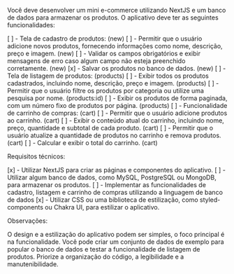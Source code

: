 Você deve desenvolver um mini e-commerce utilizando NextJS e um banco de dados para armazenar os produtos. O aplicativo deve ter as seguintes funcionalidades:

  [ ] - Tela de cadastro de produtos: (new)
  [ ] - Permitir que o usuário adicione novos produtos, fornecendo informações como nome, descrição, preço e imagem. (new)
  [ ] - Validar os campos obrigatórios e exibir mensagens de erro caso algum campo não esteja preenchido corretamente. (new)
  [x] - Salvar os produtos no banco de dados. (new)
  [ ] - Tela de listagem de produtos: (products)
  [ ] - Exibir todos os produtos cadastrados, incluindo nome, descrição, preço e imagem. (products)
  [ ] - Permitir que o usuário filtre os produtos por categoria ou utilize uma pesquisa por nome. (products:id)
  [ ] - Exibir os produtos de forma paginada, com um número fixo de produtos por página. (products)
  [ ] - Funcionalidade de carrinho de compras: (cart)
  [ ] - Permitir que o usuário adicione produtos ao carrinho. (cart)
  [ ] - Exibir o conteúdo atual do carrinho, incluindo nome, preço, quantidade e subtotal de cada produto. (cart)
  [ ] - Permitir que o usuário atualize a quantidade de produtos no carrinho e remova produtos. (cart)
  [ ] - Calcular e exibir o total do carrinho. (cart)

Requisitos técnicos:

  [x] - Utilizar NextJS para criar as páginas e componentes do aplicativo.
  [ ] - Utilizar algum banco de dados, como MySQL, PostgreSQL ou MongoDB, para armazenar os produtos.
  [ ] - Implementar as funcionalidades de cadastro, listagem e carrinho de compras utilizando a linguagem de banco de dados
  [x] - Utilizar CSS ou uma biblioteca de estilização, como styled-components ou Chakra UI, para estilizar o aplicativo.

Observações:

  O design e a estilização do aplicativo podem ser simples, o foco principal é na funcionalidade.
  Você pode criar um conjunto de dados de exemplo para popular o banco de dados e testar a funcionalidade de listagem de produtos.
  Priorize a organização do código, a legibilidade e a manutenibilidade.